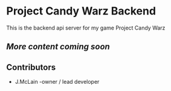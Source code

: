 # Project Candy Warz Backend

This is the backend api server for my game Project Candy Warz

## *More content coming soon*

## Contributors

- J.McLain -owner / lead developer
